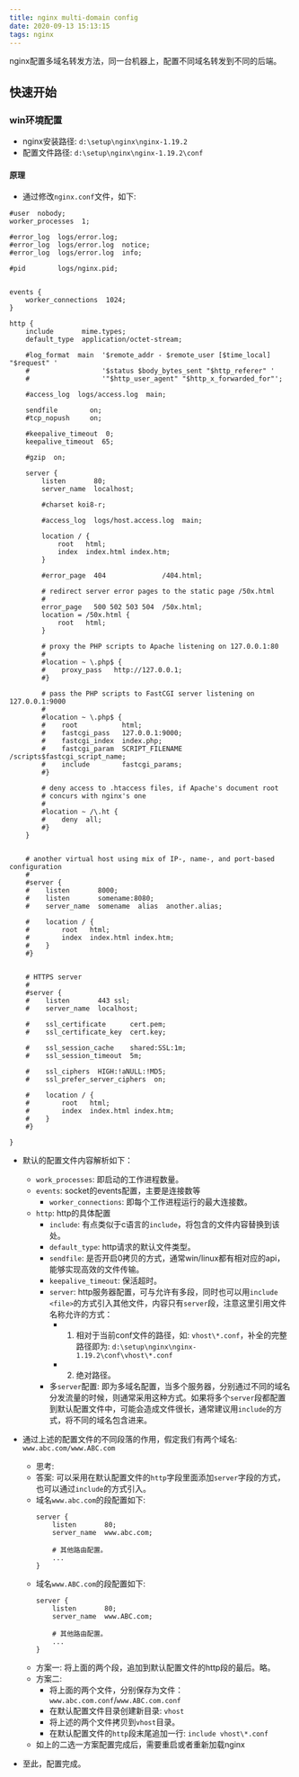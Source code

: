 ```yaml
---
title: nginx multi-domain config
date: 2020-09-13 15:13:15
tags: nginx
---
```


nginx配置多域名转发方法，同一台机器上，配置不同域名转发到不同的后端。

## 快速开始

### win环境配置

- nginx安装路径: `d:\setup\nginx\nginx-1.19.2`
- 配置文件路径: `d:\setup\nginx\nginx-1.19.2\conf`

#### 原理
- 通过修改`nginx.conf`文件，如下:
```
#user  nobody;
worker_processes  1;

#error_log  logs/error.log;
#error_log  logs/error.log  notice;
#error_log  logs/error.log  info;

#pid        logs/nginx.pid;


events {
    worker_connections  1024;
}

http {
    include       mime.types;
    default_type  application/octet-stream;

    #log_format  main  '$remote_addr - $remote_user [$time_local] "$request" '
    #                  '$status $body_bytes_sent "$http_referer" '
    #                  '"$http_user_agent" "$http_x_forwarded_for"';

    #access_log  logs/access.log  main;

    sendfile        on;
    #tcp_nopush     on;

    #keepalive_timeout  0;
    keepalive_timeout  65;

    #gzip  on;

    server {
        listen       80;
        server_name  localhost;

        #charset koi8-r;

        #access_log  logs/host.access.log  main;

        location / {
            root   html;
            index  index.html index.htm;
        }

        #error_page  404              /404.html;

        # redirect server error pages to the static page /50x.html
        #
        error_page   500 502 503 504  /50x.html;
        location = /50x.html {
            root   html;
        }

        # proxy the PHP scripts to Apache listening on 127.0.0.1:80
        #
        #location ~ \.php$ {
        #    proxy_pass   http://127.0.0.1;
        #}

        # pass the PHP scripts to FastCGI server listening on 127.0.0.1:9000
        #
        #location ~ \.php$ {
        #    root           html;
        #    fastcgi_pass   127.0.0.1:9000;
        #    fastcgi_index  index.php;
        #    fastcgi_param  SCRIPT_FILENAME  /scripts$fastcgi_script_name;
        #    include        fastcgi_params;
        #}

        # deny access to .htaccess files, if Apache's document root
        # concurs with nginx's one
        #
        #location ~ /\.ht {
        #    deny  all;
        #}
    }


    # another virtual host using mix of IP-, name-, and port-based configuration
    #
    #server {
    #    listen       8000;
    #    listen       somename:8080;
    #    server_name  somename  alias  another.alias;

    #    location / {
    #        root   html;
    #        index  index.html index.htm;
    #    }
    #}


    # HTTPS server
    #
    #server {
    #    listen       443 ssl;
    #    server_name  localhost;

    #    ssl_certificate      cert.pem;
    #    ssl_certificate_key  cert.key;

    #    ssl_session_cache    shared:SSL:1m;
    #    ssl_session_timeout  5m;

    #    ssl_ciphers  HIGH:!aNULL:!MD5;
    #    ssl_prefer_server_ciphers  on;

    #    location / {
    #        root   html;
    #        index  index.html index.htm;
    #    }
    #}

}
```

- 默认的配置文件内容解析如下：
    - `work_processes`: 即启动的工作进程数量。
    - `events`: socket的events配置，主要是连接数等
        - `worker_connections`: 即每个工作进程运行的最大连接数。
    - `http`: http的具体配置
        - `include`: 有点类似于c语言的`include`，将包含的文件内容替换到该处。
        - `default_type`: http请求的默认文件类型。
        - `sendfile`: 是否开启0拷贝的方式，通常win/linux都有相对应的api，能够实现高效的文件传输。
        - `keepalive_timeout`: 保活超时。
        - `server`: http服务器配置，可与允许有多段，同时也可以用`include <file>`的方式引入其他文件，内容只有`server`段，注意这里引用文件名称允许的方式：
            - 1. 相对于当前conf文件的路径，如: `vhost\*.conf`，补全的完整路径即为: `d:\setup\nginx\nginx-1.19.2\conf\vhost\*.conf`
            - 2. 绝对路径。
        - 多`server`配置: 即为多域名配置，当多个服务器，分别通过不同的域名分发流量的时候，则通常采用这种方式。如果将多个`server`段都配置到默认配置文件中，可能会造成文件很长，通常建议用`include`的方式，将不同的域名包含进来。
    
- 通过上述的配置文件的不同段落的作用，假定我们有两个域名: `www.abc.com/www.ABC.com`
    - 思考: 
    - 答案: 可以采用在默认配置文件的`http`字段里面添加`server`字段的方式，也可以通过`include`的方式引入。
    - 域名`www.abc.com`的段配置如下:
        ```
        server {
            listen       80;
            server_name  www.abc.com;

            # 其他路由配置。
            ...
        }
        ```
    - 域名`www.ABC.com`的段配置如下:
        ```
        server {
            listen       80;
            server_name  www.ABC.com;

            # 其他路由配置。
            ...
        }
        ```
    - 方案一: 将上面的两个段，追加到默认配置文件的http段的最后。略。
    - 方案二: 
        - 将上面的两个文件，分别保存为文件： `www.abc.com.conf`/`www.ABC.com.conf`
        - 在默认配置文件目录创建新目录: `vhost`
        - 将上述的两个文件拷贝到`vhost`目录。
        - 在默认配置文件的`http`段末尾追加一行: `include vhost\*.conf`
    - 如上的二选一方案配置完成后，需要重启或者重新加载nginx
    
- 至此，配置完成。


